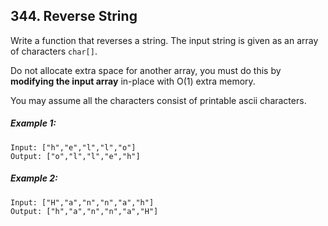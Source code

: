 ## 344. Reverse String
Write a function that reverses a string. The input string is given as an array of characters ```char[]```.

Do not allocate extra space for another array, you must do this by **modifying the input array** in-place with O(1) extra memory.

You may assume all the characters consist of printable ascii characters.

##### Example 1:
```
Input: ["h","e","l","l","o"]
Output: ["o","l","l","e","h"]
```
##### Example 2:
```
Input: ["H","a","n","n","a","h"]
Output: ["h","a","n","n","a","H"]
```